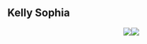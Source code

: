 ## Kelly Sophia 

<!--
**k-sophia/k-sophia** is a ✨ _special_ ✨ repository because its `README.md` (this file) appears on your GitHub profile.

Here are some ideas to get you started:

- 🔭 I’m currently working on ...
- 🌱 I’m currently learning Cybersecurity
- 👯 I’m looking to collaborate on ...
- 🤔 I’m looking for help with ...
- 💬 Ask me about ...
- 📫 How to reach me: ...
- 😄 Pronouns: They/Them
- ⚡ Fun fact: ...
-->

<div style="display: flex; justify-content: center; align-content: center; flex-wrap: wrap;">
 <img class="img" src="https://github-readme-stats.vercel.app/api?username=k-sophia&show_icons=true&theme=tokyonight" />
 <img class="img" src="https://github-readme-stats.vercel.app/api/top-langs/?username=k-sophia&theme=tokyonight&layout=compact" />
</div>

